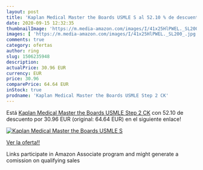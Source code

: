```yaml
---
layout: post
title: 'Kaplan Medical Master the Boards USMLE S al 52.10 % de descuento'
date: 2020-09-15 12:32:35
thumbnailImage: 'https://m.media-amazon.com/images/I/41x25HlPWEL._SL200_.jpg'
images: [ 'https://m.media-amazon.com/images/I/41x25HlPWEL._SL200_.jpg' ]
comments: true
category: ofertas
author: ring
slug: 1506235948
description:
actualPrice: 30.96 EUR
currency: EUR
price: 30.96
comparePrice: 64.64 EUR
inStock: true
prodname: 'Kaplan Medical Master the Boards USMLE Step 2 CK'
---
```


Está [Kaplan Medical Master the Boards USMLE Step 2 CK](https://www.amazon.it/dp/1506235948/?tag=tolees00-21) con 52.10 de descuento por 30.96 EUR (original: 64.64 EUR) en el siguiente enlace!

[![Kaplan Medical Master the Boards USMLE S](https://m.media-amazon.com/images/I/41x25HlPWEL._SL200_.jpg)](https://www.amazon.it/dp/1506235948/?tag=tolees00-21)

[Ver la oferta!!](https://www.amazon.it/dp/1506235948/?tag=tolees00-21)

Links participate in Amazon Associate program and might generate a comission on qualifying sales


